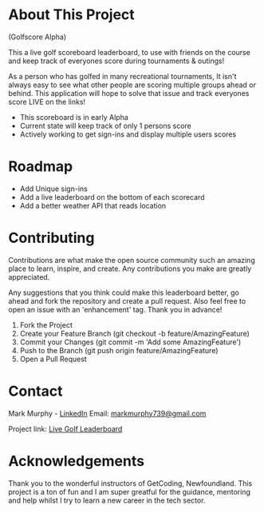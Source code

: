 # About This Project
(Golfscore Alpha)

This a live golf scoreboard leaderboard, to use with friends on the course and keep track of everyones score during tournaments & outings! 

As a person who has golfed in many recreational tournaments, It isn't always easy to see what other people are scoring multiple groups ahead or behind. This application will hope to solve that issue and track everyones score LIVE on the links! 

* This scoreboard is in early Alpha
* Current state will keep track of only 1 persons score
* Actively working to get sign-ins and display multiple users scores

# Roadmap

* Add Unique sign-ins
* Add a live leaderboard on the bottom of each scorecard
* Add a better weather API that reads location

# Contributing 

Contributions are what make the open source community such an amazing place to learn, inspire, and create. Any contributions you make are greatly appreciated.

Any suggestions that you think could make this leaderboard better, go ahead and fork the repository and create a pull request. Also feel free to open an issue with an 'enhancement' tag. Thank you in advance!

1. Fork the Project
2. Create your Feature Branch (git checkout -b feature/AmazingFeature)
3. Commit your Changes (git commit -m 'Add some AmazingFeature')
4. Push to the Branch (git push origin feature/AmazingFeature)
5. Open a Pull Request

# Contact

Mark Murphy - [LinkedIn](https://www.linkedin.com/in/mark-murphy-42536222b/) Email: markmurphy739@gmail.com

Project link: [Live Golf Leaderboard](https://github.com/MarkM739/Score)

# Acknowledgements

Thank you to the wonderful instructors of GetCoding, Newfoundland. This project is a ton of fun and I am super greatful for the guidance, mentoring and help whilst I try to learn a new career in the tech sector.
